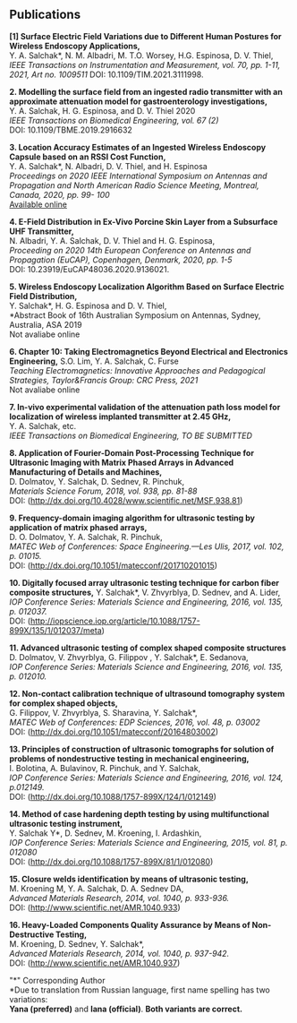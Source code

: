 
<!--   CONFERENCES ARE INCLUDED AS VOLOUNTEERING SECTION SO I DON~T HAVE TO CHANGE THE NAME OF THE SECTION

**Brisbane, Queensland Australia (vitually due to COVID-19), APMC 2021**
Preparation of the abstracts for presentations at the Asian Pacific Microwave Conference

**Montreal, Canada (virtually due to COVID19), IEEE APS/URSI 2020**
Oral presentation “Location Accuracy Estimates of an Ingested Wireless Endoscopy Capsule based on an RSSI Cost Function’’ at the 2020 IEEE International Symposium on Antennas and Propagation and North American Radio Science Meeting.

**Copenhagen, Denmark (virtually due to COVID19), EuCAP 2020**
Poster “E-Field Distribution in Ex-Vivo Porcine Skin Layer from a Subsurface UHF Transmitter’’ at the 14th European Conference on Antennas and Propagation.

**Sydney, Australia, ASA 2019**
Oral presentation “Wireless endoscopy localization algorithm based on surface electric field distribution’’ at the 16th Australian Symposium on Antennas.

**Ronneby, Sweden, August 2017**
RACIRI Summer School “Grand Challenges and Opportunities with the Best X-ray and Neutron Sources”.

**San Francisco, USA, ICAPP 2016**
Oral presentation at the “International Congress on Advances in Nuclear Power Plants”.

**Metz, France, ICU 2015**
Oral presentation at the conference “International congress on ultrasonics”.

**Tomsk, Russia 2014**
Oral presentation at the “The IV Conference of Young nuclear scientists of Siberia"

*Griffith University 3-day course “Introduction to Python, Bash and Git for Data Science’’ (July, 2019)*

*“Author Academy” 2-day intensive training in academic writing and publishing by Nature Research Academies (November, 2017)*

*National research Tomsk Polytechnic University “Elite Engineering Education Programme” aiming at acquiring competencies in Engineering leadership and innovation (3133 hours, 2009-2014)*


  - time: #
    role: APMC 2021
    company: Brisbane, Queensland Australia (vitually due to COVID-19)
    details: |
      Preparation of the abstracts for presentations at the Asian Pacific Microwave Conference.
      
  - time: #
    role: IEEE APS/URSI 2020
    company: Montreal, Canada (virtually due to COVID19)
    details: |
      Oral presentation “Location Accuracy Estimates of an Ingested Wireless Endoscopy Capsule based on an RSSI Cost Function’’ at the 2020 IEEE International Symposium on Antennas and Propagation and North American Radio Science Meeting. 
 
 - time: #
    role: EuCAP 2020
    company: Copenhagen, Denmark (virtually due to COVID19)
    details: |
      Poster “E-Field Distribution in Ex-Vivo Porcine Skin Layer from a Subsurface UHF Transmitter’’ at the 14th European Conference on Antennas and Propagation.
  
 - time: #
    role: ASA 2019
    company: Sydney, Australia
    details: |
      Oral presentation “Wireless endoscopy localization algorithm based on surface electric field distribution’’ at the 16th Australian Symposium on Antennas.
 
 - time: Summer 2017
    role: RACIRI Summer School “Grand Challenges and Opportunities with the Best X-ray and Neutron Sources”
    company: Ronneby, Sweden, August 
    details: |
      Summer School.
 
 - time: #
    role:  ICAPP 2016
    company: San Francisco, USA
    details: |
      Oral presentation at the “International Congress on Advances in Nuclear Power Plants”.
 
 - time: #
    role:  ICU 2015
    company: Metz, France
    details: |
      Oral presentation at the conference “International congress on ultrasonics”.
 
 - time: #
    role:  The IV Conference of Young nuclear scientists of Siberia 2014
    company: Tomsk, Russia 
    details: |
      Oral presentation at the “The IV Conference of Young nuclear scientists of Siberia"
 
 - time: July, 2019
    role:  3-day course “Introduction to Python, Bash and Git for Data Science"
    company: Griffith University, Brisbane, Australia
 
 - time: November, 2017
    role:  “Author Academy” 2-day intensive training in academic writing and publishing by Nature Research Academies
    company: National research Tomsk Polytechnic University, Tomsk, Russia
 
 - time: 3133 hours, 2009-2014
    role:  “Elite Engineering Education Programme” aiming at acquiring competencies in Engineering leadership and innovation
    company: National research Tomsk Polytechnic University, Tomsk, Russia.
    -->


<!-- ## Grants and Awards
- Personal education grant, 2020 IEEE Antennas and Propagation Society C. J. Reddy Grant for Graduate Students
- GU International Postgraduate Research Scholarship, 2018-2022
- GU Postgraduate Research Scholarship,2018-2022
- Personal grant for research project under the scope of the “Program supporting young scientists and their projects, UMNIK-2014”  -->

## Publications

**[1] Surface Electric Field Variations due to Different Human Postures for Wireless Endoscopy Applications,**\
Y. A. Salchak*, N. M. Albadri, M. T.O. Worsey, H.G. Espinosa, D. V. Thiel,\
*IEEE Transactions on Instrumentation and Measurement, vol. 70, pp. 1-11, 2021, Art no. 1009511*
DOI: 10.1109/TIM.2021.3111998.

**2. Modelling the surface field from an ingested radio transmitter with an approximate attenuation model for gastroenterology investigations,**\
Y. A. Salchak, H. G. Espinosa, and D. V. Thiel 2020\
*IEEE Transactions on Biomedical Engineering, vol. 67 (2)*\
DOI: 10.1109/TBME.2019.2916632

**3. Location Accuracy Estimates of an Ingested Wireless Endoscopy Capsule based on an RSSI Cost Function,**\
Y. A. Salchak*, N. Albadri, D. V. Thiel, and H. Espinosa\
*Proceedings on 2020 IEEE International Symposium on Antennas and Propagation and North American Radio Science Meeting, Montreal, Canada, 2020, pp. 99- 100*\
[Available online](https://www.usnc-ursi-archive.org/aps-ursi/2020/pdfs/0000099.pdf)

**4. E-Field Distribution in Ex-Vivo Porcine Skin Layer from a Subsurface UHF Transmitter,**\
N. Albadri, Y. A. Salchak, D. V. Thiel and H. G. Espinosa,\
*Proceeding on 2020 14th European Conference on Antennas and Propagation (EuCAP), Copenhagen, Denmark, 2020, pp. 1-5*\
DOI: 10.23919/EuCAP48036.2020.9136021.

**5. Wireless Endoscopy Localization Algorithm Based on Surface Electric Field Distribution,**\
Y. Salchak*, H. G. Espinosa and D. V. Thiel,\
*Abstract Book of 16th Australian Symposium on Antennas, Sydney, Australia, ASA 2019\
Not avaliabe online 

**6. Chapter 10: Taking Electromagnetics Beyond Electrical and Electronics Engineering,**
S.O. Lim, Y. A. Salchak, C. Furse\
*Teaching Electromagnetics: Innovative Approaches and Pedagogical Strategies, Taylor&Francis Group: CRC Press, 2021*\
Not avaliabe online 

**7. In-vivo experimental validation of the attenuation path loss model for localization of wireless implanted transmitter at 2.45 GHz,**\
Y. A. Salchak, etc.\
*IEEE Transactions on Biomedical Engineering, TO BE SUBMITTED*

**8. Application of Fourier-Domain Post-Processing Technique for Ultrasonic Imaging with Matrix Phased Arrays in Advanced Manufacturing of Details and Machines,**\
D. Dolmatov, Y. Salchak, D. Sednev, R. Pinchuk,\
*Materials Science Forum, 2018, vol. 938, pp. 81-88*\
DOI: (http://dx.doi.org/10.4028/www.scientific.net/MSF.938.81)

**9. Frequency-domain imaging algorithm for ultrasonic testing by application of matrix phased arrays,**\
D. O. Dolmatov, Y. A. Salchak, R. Pinchuk,\
*MATEC Web of Conferences: Space Engineering.—Les Ulis, 2017, vol. 102, p. 01015.*\
DOI: (http://dx.doi.org/10.1051/matecconf/201710201015)

**10. Digitally focused array ultrasonic testing technique for carbon fiber composite structures,**
Y. Salchak*, V. Zhvyrblya, D. Sednev, and A. Lider,\
*IOP Conference Series: Materials Science and Engineering, 2016, vol. 135, p. 012037.*\
DOI: (http://iopscience.iop.org/article/10.1088/1757-899X/135/1/012037/meta)

**11. Advanced ultrasonic testing of complex shaped composite structures**\
D. Dolmatov, V. Zhvyrblya, G. Filippov , Y. Salchak*, E. Sedanova,\
*IOP Conference Series: Materials Science and Engineering, 2016, vol. 135, p. 012010.*

**12. Non-contact calibration technique of ultrasound tomography system for complex shaped objects,**\
G. Filippov, V. Zhvyrblya, S. Sharavina, Y. Salchak*,\
*MATEC Web of Conferences: EDP Sciences, 2016, vol. 48, p. 03002*\
DOI: (http://dx.doi.org/10.1051/matecconf/20164803002)

**13. Principles of construction of ultrasonic tomographs for solution of problems of nondestructive testing in mechanical engineering,**\
I. Bolotina, A. Bulavinov, R. Pinchuk, and Y. Salchak,\
*IOP Conference Series: Materials Science and Engineering, 2016, vol. 124, p.012149.*\
DOI: (http://dx.doi.org/10.1088/1757-899X/124/1/012149)

**14. Method of case hardening depth testing by using multifunctional ultrasonic testing instrument,**\
Y. Salchak Y*, D. Sednev, M. Kroening, I. Ardashkin,\
*IOP Conference Series: Materials Science and Engineering, 2015, vol. 81, p. 012080*\
DOI: (http://dx.doi.org/10.1088/1757-899X/81/1/012080)

**15. Closure welds identification by means of ultrasonic testing,**\
M. Kroening M, Y. A. Salchak, D. A. Sednev DA,\
*Advanced Materials Research, 2014, vol. 1040, p. 933-936.*\
DOI: (http://www.scientific.net/AMR.1040.933)

**16. Heavy-Loaded Components Quality Assurance by Means of Non-Destructive Testing,**\
M. Kroening, D. Sednev, Y. Salchak*,\
*Advanced Materials Research, 2014, vol. 1040, p. 937-942.*\
DOI: (http://www.scientific.net/AMR.1040.937)


"*" Corresponding Author\
*Due to translation from Russian language, first name spelling has two variations:\
**Yana (preferred)** and **Iana (official)**. **Both variants are correct.**

<!-- ## Projects

#### Case-hardening testing 


**Role:** Organizing committee 2016 - 2021 **Role:** Key Organizer 2018 #### Hacky Hour Handbook - Author 2017
Wrote a handbook on how to start and run hacky hour groups at an institute with lessons learnt, helpful resources and groups to target. Released as Creative Commons [Link here](https://github.com/amandamiotto/HackyHourHandbook) -->




